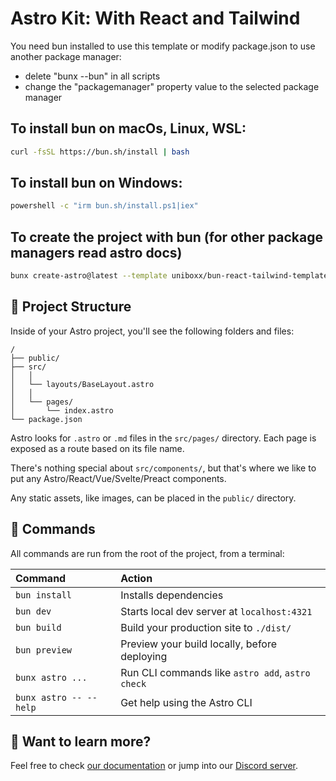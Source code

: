 # Astro Kit: With React and Tailwind

You need bun installed to use this template or modify package.json to use another package manager:

- delete "bunx --bun" in all scripts
- change the "packagemanager" property value to the selected package manager

## To install bun on macOs, Linux, WSL:

```sh
curl -fsSL https://bun.sh/install | bash
```

## To install bun on Windows:

```sh
powershell -c "irm bun.sh/install.ps1|iex"
```

## To create the project with bun (for other package managers read astro docs)

```sh
bunx create-astro@latest --template uniboxx/bun-react-tailwind-template
```

## 🚀 Project Structure

Inside of your Astro project, you'll see the following folders and files:

```text
/
├── public/
├── src/
│   │
│   └── layouts/BaseLayout.astro
│   │
│   └── pages/
│       └── index.astro
└── package.json
```

Astro looks for `.astro` or `.md` files in the `src/pages/` directory. Each page is exposed as a route based on its file name.

There's nothing special about `src/components/`, but that's where we like to put any Astro/React/Vue/Svelte/Preact components.

Any static assets, like images, can be placed in the `public/` directory.

## 🧞 Commands

All commands are run from the root of the project, from a terminal:

| Command                | Action                                           |
| :--------------------- | :----------------------------------------------- |
| `bun install`          | Installs dependencies                            |
| `bun dev`              | Starts local dev server at `localhost:4321`      |
| `bun build`            | Build your production site to `./dist/`          |
| `bun preview`          | Preview your build locally, before deploying     |
| `bunx astro ...`       | Run CLI commands like `astro add`, `astro check` |
| `bunx astro -- --help` | Get help using the Astro CLI                     |

## 👀 Want to learn more?

Feel free to check [our documentation](https://docs.astro.build) or jump into our [Discord server](https://astro.build/chat).
